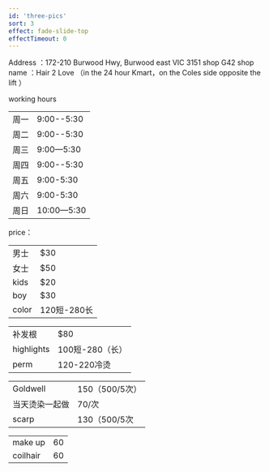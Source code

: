 ```yaml
---
id: 'three-pics'
sort: 3
effect: fade-slide-top
effectTimeout: 0
---
```


Address ：172-210 Burwood Hwy, Burwood east VIC 3151 shop G42  shop name ：Hair 2 Love  （in the 24 hour Kmart，on the Coles side opposite the lift ）

working hours

|   |   |
|---|---|
|周一|9:00--5:30|
|周二|9:00--5:30|
|周三|9:00—5:30|
|周四|9:00--5:30|
|周五|9:00-5:30|
|周六|9:00-5:30|
|周日|10:00—5:30|


price：

|   |   |
|---|---|
|男士|$30|
|女士|$50|
|kids |$20|
|boy|$30|
|color|120短-280长|

|   |   |
|---|---|
|补发根|$80|
|highlights|100短-280（长）|
|perm|120-220冷烫|

|   |   |
|---|---|
|Goldwell|150（500/5次）|
|当天烫染一起做| 70/次|                  
|scarp|130（500/5次|

|   |   |
|---|---|                                    
|make up|60|
|coilhair|60|